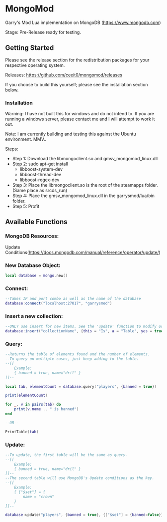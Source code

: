 # MongoMod

Garry's Mod Lua implementation on MongoDB (https://www.mongodb.com)

Stage: Pre-Release ready for testing.

## Getting Started

Please see the release section for the redistribution packages for your respective operating system.

Releases: https://github.com/ceeit0/mongomod/releases

If you choose to build this yourself; please see the installation section below.

### Installation
Warning: I have not built this for windows and do not intend to. If you are running a windows server, please contact me and I will attempt to work it out.

Note: I am currently building and testing this against the Ubuntu environment. MMV..

Steps:
* Step 1: Download the libmongoclient.so and gmsv_mongomod_linux.dll
* Step 2: sudo apt-get install
    - libboost-system-dev
    - libboost-thread-dev
    - libboost-regex-dev
* Step 3: Place the libmongoclient.so is the root of the steamapps folder. (Same place as srcds_run)
* Step 4: Place the gmsv_mongomod_linux.dll in the garrysmod/lua/bin folder.
* Step 5: Profit

## Available Functions

### MongoDB Resources:
Update Conditions(https://docs.mongodb.com/manual/reference/operator/update/)

### New Database Object:
```lua
local database = mongo.new()
```
### Connect:
```lua
--Takes IP and port combo as well as the name of the database
database:connect("localhost:27017", "garrysmod")
```
### Insert a new collection:
```lua
--ONLY use insert for new items. See the 'update' function to modify or add to existing data.
database:insert("collectionName", {this = "Is", a = "Table", yes = true, wow = 1})
```
### Query:
```lua
--Returns the table of elements found and the number of elements.
--To query on multiple cases, just keep adding to the table.
--[[
	Example:
	{ banned = true, name="dril" }
]]--

local tab, elementCount = database:query("players", {banned = true})

print(elementCount)

for _, v in pairs(tab) do
	print(v.name .. " is banned")
end

--OR--

PrintTable(tab)
```
### Update:
```lua
--To update, the first table will be the same as query.
--[[
	Example:
	{ banned = true, name="dril" }
]]--
--The second table will use MongoDB's Update conditions as the key.
--[[
    Example:
    { ["$set"] = {
        name = "crown"
    }
]]--

database:update("players", {banned = true}, {["$set"] = {banned=false}})
```